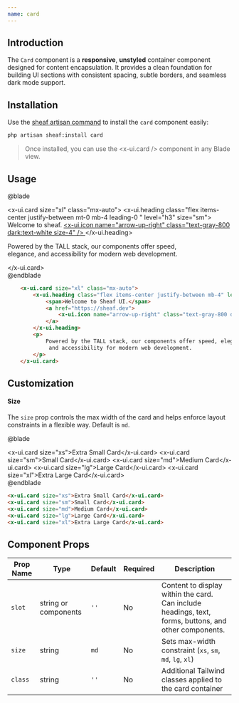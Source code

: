 ```yaml
---
name: card
---
```


## Introduction

The `Card` component is a **responsive**, **unstyled** container component designed for content encapsulation. It provides a clean foundation for building UI sections with consistent spacing, subtle borders, and seamless dark mode support.

## Installation
Use the [sheaf artisan command](/docs/guides/cli-installation#content-component-management) to install the `card` component easily:

```bash
php artisan sheaf:install card
```

> Once installed, you can use the <x-ui.card /> component in any Blade view.




## Usage

@blade
<x-demo>
    <div class="w-full">
        <x-ui.card size="xl" class="mx-auto">
            <x-ui.heading class="flex items-center justify-between mt-0 mb-4 leading-0 " level="h3" size="sm">
                <span>Welcome to sheaf.</span>
                <a href="https://sheaf.dev">
                    <x-ui.icon name="arrow-up-right" class="text-gray-800 dark:text-white size-4" />
                </a>
            </x-ui.heading>
            <p>
                Powered by the TALL stack, our components offer speed, </br> elegance, and accessibility for modern web development. 
            </p>
        </x-ui.card>
    </div>
</x-demo>
@endblade

```html
    <x-ui.card size="xl" class="mx-auto">
        <x-ui.heading class="flex items-center justify-between mb-4" level="h3" size="sm">
            <span>Welcome to Sheaf UI.</span>
            <a href="https://sheaf.dev">
                <x-ui.icon name="arrow-up-right" class="text-gray-800 dark:text-white size-4" />
            </a>
        </x-ui.heading>
        <p>
            Powered by the TALL stack, our components offer speed, elegance,
             and accessibility for modern web development. 
        </p>
    </x-ui.card>
```

## Customization

#### Size
The `size` prop controls the max width of the card and helps enforce layout constraints in a flexible way. Default is `md`.

@blade
<x-demo>
    <div class="w-full space-y-2">
        <x-ui.card size="xs">Extra Small Card</x-ui.card>
        <x-ui.card size="sm">Small Card</x-ui.card>
        <x-ui.card size="md">Medium Card</x-ui.card>
        <x-ui.card size="lg">Large Card</x-ui.card>
        <x-ui.card size="xl">Extra Large Card</x-ui.card>
    </div>
</x-demo>
@endblade

```html
<x-ui.card size="xs">Extra Small Card</x-ui.card>
<x-ui.card size="sm">Small Card</x-ui.card>
<x-ui.card size="md">Medium Card</x-ui.card>
<x-ui.card size="lg">Large Card</x-ui.card>
<x-ui.card size="xl">Extra Large Card</x-ui.card>
```

## Component Props

| Prop Name | Type                 | Default | Required | Description                                                                                            |
| --------- | ---------------------| ------- | -------- | ------------------------------------------------------------------------------------------------------ |
| `slot`    | string or components | `''`    | No       | Content to display within the card. Can include headings, text, forms, buttons, and other components.  |
| `size`    | string               | `md`    | No       | Sets max-width constraint (`xs`, `sm`, `md`, `lg`, `xl`)                                               |
| `class`   | string               | `''`    | No       | Additional Tailwind classes applied to the card container                                              |
